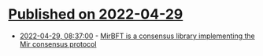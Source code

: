 # [Published on 2022-04-29](index.md)

* [2022-04-29, 08:37:00](https://news.ycombinator.com/item?id=31202808) - [MirBFT is a consensus library implementing the Mir consensus protocol](https://github.com/hyperledger-labs/mirbft)
